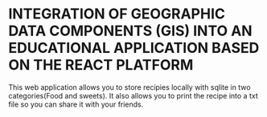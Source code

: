 # INTEGRATION OF GEOGRAPHIC DATA COMPONENTS (GIS) INTO AN EDUCATIONAL APPLICATION BASED ON THE REACT PLATFORM
 

This web application allows you to store recipies locally with sqlite in two categories(Food and sweets). 
It also allows you to print the recipe into a txt file so you can share it with your friends.
 
